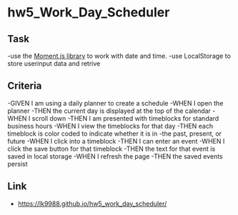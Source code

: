 # hw5_Work_Day_Scheduler

## Task

-use the [Moment.js library](https://momentjs.com/) to work with date and time.
-use LocalStorage to store userinput data and retrive

## Criteria

-GIVEN I am using a daily planner to create a schedule
-WHEN I open the planner
-THEN the current day is displayed at the top of the calendar
-WHEN I scroll down
-THEN I am presented with timeblocks for standard business hours
-WHEN I view the timeblocks for that day
-THEN each timeblock is color coded to indicate whether it is in -the past, present, or future
-WHEN I click into a timeblock
-THEN I can enter an event
-WHEN I click the save button for that timeblock
-THEN the text for that event is saved in local storage
-WHEN I refresh the page
-THEN the saved events persist

## Link

- https://lk9988.github.io/hw5_work_day_scheduler/
